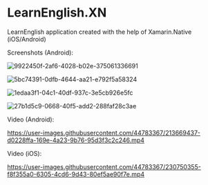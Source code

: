 # LearnEnglish.XN
LearnEnglish application created with the help of Xamarin.Native (iOS/Android) 

Screenshots (Android):

![9922450f-2af6-4028-b02e-375061336691](https://user-images.githubusercontent.com/44783367/213669412-e1b265ce-2733-4f1f-bd90-fb860bc52473.jpeg)

![5bc74391-0dfb-4644-aa21-e792f5a58324](https://user-images.githubusercontent.com/44783367/213669387-378a3179-6bbf-4808-b6cc-9191f6c4417d.jpeg)

![1edaa3f1-04c1-40df-937c-3e5cb926e5fc](https://user-images.githubusercontent.com/44783367/213669371-2b97618b-985c-4f02-9122-e8a52f4ad1ef.jpeg)

![27b1d5c9-0668-40f5-add2-288faf28c3ae](https://user-images.githubusercontent.com/44783367/213669399-44042fb2-cfe6-4067-b86a-e29d46cdd583.jpeg)


Video (Android):

https://user-images.githubusercontent.com/44783367/213669437-d0228ffa-169e-4a23-9b76-95d3f3c2c246.mp4



Video (iOS):

https://user-images.githubusercontent.com/44783367/230750355-f8f355a0-6305-4cd6-9d43-80ef5ae90f7e.mp4

